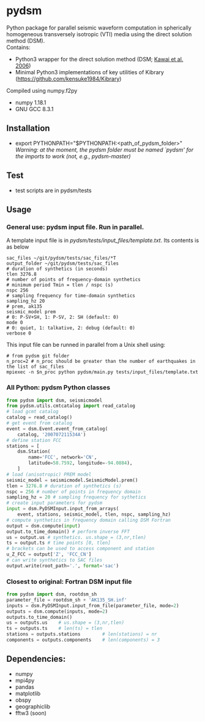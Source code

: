 # pydsm
Python package for parallel seismic waveform computation in spherically homogeneous transversely isotropic (VTI) media using the direct solution method (DSM).<br/>
Contains:
- Python3 wrapper for the direct solution method (DSM; [Kawai et al. 2006](https://doi.org/10.1111/j.1365-246X.2005.02829.x))
- Minimal Python3 implementations of key utilities of Kibrary (https://github.com/kensuke1984/Kibrary)

Compiled using numpy.f2py
- numpy 1.18.1
- GNU GCC 8.3.1

## Installation
- export PYTHONPATH="$PYTHONPATH:<path_of_pydsm_folder>"  
*Warning: at the moment, the pydsm folder must be named `pydsm' for the imports to work (not, e.g., pydsm-master)*

## Test
- test scripts are in pydsm/tests

## Usage
### General use: pydsm input file. Run in parallel.
A template input file is in *pydsm/tests/input_files/template.txt*. Its contents is as below
```shell
sac_files ~/git/pydsm/tests/sac_files/*T
output_folder ~/git/pydsm/tests/sac_files
# duration of synthetics (in seconds)
tlen 3276.8
# number of points of frequency-domain synthetics
# minimum period Tmin = tlen / nspc (s)
nspc 256 
# sampling frequency for time-domain synthetics
sampling_hz 20
# prem, ak135
seismic_model prem 
# 0: P-SV+SH, 1: P-SV, 2: SH (default: 0)
mode 0
# 0: quiet, 1: talkative, 2: debug (default: 0)
verbose 0
```
This input file can be runned in parallel from a Unix shell using:
```shell
# from pydsm git folder
n_proc=2 # n_proc should be greater than the number of earthquakes in the list of sac_files
mpiexec -n $n_proc python pydsm/main.py tests/input_files/template.txt
```

### All Python: pydsm Python classes
```python
from pydsm import dsm, seismicmodel
from pydsm.utils.cmtcatalog import read_catalog
# load gcmt catalog
catalog = read_catalog()
# get event from catalog
event = dsm.Event.event_from_catalog(
    catalog, '200707211534A')
# define station FCC
stations = [
    dsm.Station(
        name='FCC', network='CN',
        latitude=58.7592, longitude=-94.0884), 
    ]
# load (anisotropic) PREM model
seismic_model = seismicmodel.SeismicModel.prem()
tlen = 3276.8 # duration of synthetics (s)
nspc = 256 # number of points in frequency domain
sampling_hz = 20 # sampling frequency for sythetics
# create input parameters for pydsm
input = dsm.PyDSMInput.input_from_arrays(
    event, stations, seismic_model, tlen, nspc, sampling_hz)
# compute synthetics in frequency domain calling DSM Fortran
output = dsm.compute(input)
output.to_time_domain() # perform inverse FFT
us = output.us # synthetics. us.shape = (3,nr,tlen)
ts = output.ts # time points [0, tlen]
# brackets can be used to access component and station
u_Z_FCC = output['Z', 'FCC_CN']
# can write synthetics to SAC files
output.write(root_path='.', format='sac')
```

### Closest to original: Fortran DSM input file
```python
from pydsm import dsm, rootdsm_sh
parameter_file = rootdsm_sh + 'AK135_SH.inf'
inputs = dsm.PyDSMInput.input_from_file(parameter_file, mode=2)
outputs = dsm.compute(inputs, mode=2)
outputs.to_time_domain()
us = outputs.us    # us.shape = (3,nr,tlen)
ts = outputs.ts    # len(ts) = tlen
stations = outputs.stations        # len(stations) = nr
components = outputs.components    # len(components) = 3
```

## Dependencies:
- numpy
- mpi4py
- pandas
- matplotlib
- obspy
- geographiclib
- fftw3 (soon)
